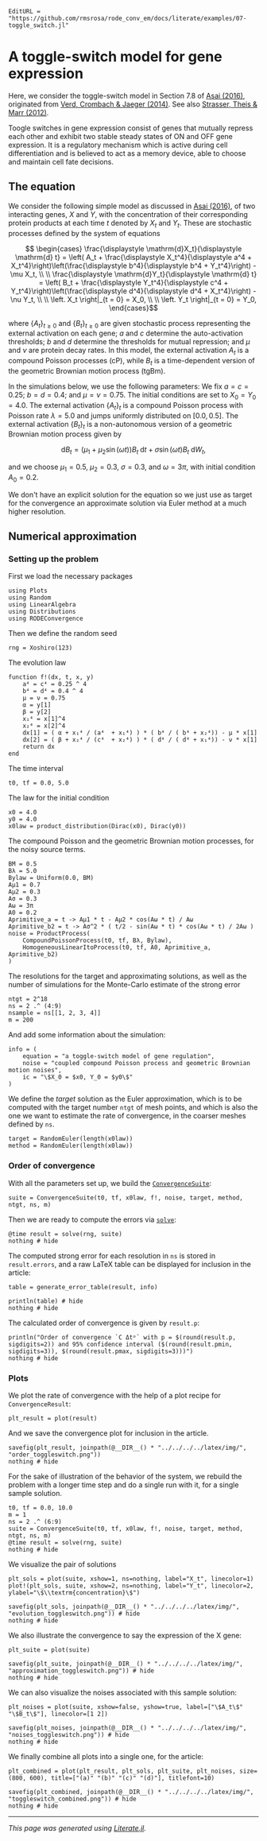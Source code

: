 ```@meta
EditURL = "https://github.com/rmsrosa/rode_conv_em/docs/literate/examples/07-toggle_switch.jl"
```

# A toggle-switch model for gene expression

Here, we consider the toggle-switch model in Section 7.8 of [Asai (2016)](https://publikationen.ub.uni-frankfurt.de/frontdoor/index/index/docId/40146), originated from [Verd, Crombach & Jaeger (2014)](https://doi.org/10.1186/1752-0509-8-43). See also [Strasser, Theis & Marr (2012)](https://doi.org/10.1016/j.bpj.2011.11.4000).

Toogle switches in gene expression consist of genes that mutually repress each other and exhibit two stable steady states of ON and OFF gene expression. It is a regulatory mechanism which is active during cell differentiation and is believed to act as a memory device, able to choose and maintain cell fate decisions.

## The equation

We consider the following simple model as discussed in [Asai (2016)](https://publikationen.ub.uni-frankfurt.de/frontdoor/index/index/docId/40146), of two interacting genes, $X$ and $Y$, with the concentration of their corresponding protein products at each time $t$ denoted by $X_t$ and $Y_t$. These are stochastic processes defined by the system of equations
```math
  \begin{cases}
  \frac{\displaystyle \mathrm{d}X_t}{\displaystyle \mathrm{d} t} = \left( A_t + \frac{\displaystyle X_t^4}{\displaystyle a^4 + X_t^4}\right)\left(\frac{\displaystyle b^4}{\displaystyle b^4 + Y_t^4}\right) - \mu X_t, \\ \\
  \frac{\displaystyle \mathrm{d}Y_t}{\displaystyle \mathrm{d} t} = \left( B_t + \frac{\displaystyle Y_t^4}{\displaystyle c^4 + Y_t^4}\right)\left(\frac{\displaystyle d^4}{\displaystyle d^4 + X_t^4}\right) - \nu Y_t, \\ \\
  \left. X_t \right|_{t = 0} = X_0, \\ \\
  \left. Y_t \right|_{t = 0} = Y_0,
  \end{cases}
```

where $\{A_t\}_{t\geq 0}$ and $\{B_t\}_{t\geq 0}$ are given stochastic process representing the external activation on each gene; $a$ and $c$ determine the auto-activation thresholds; $b$ and $d$ determine the thresholds for mutual repression; and $\mu$ and $\nu$ are protein decay rates. In this model, the external activation $A_t$ is a compound Poisson processes (cP), while $B_t$ is a time-dependent version of the geometric Brownian motion process (tgBm).

In the simulations below, we use the following parameters: We fix $a = c = 0.25$; $b = d = 0.4$; and $\mu = \nu = 0.75$. The initial conditions are set to $X_0 = Y_0 = 4.0$. The external activation $\{A_t\}_t$ is a compound Poisson process with Poisson rate $\lambda = 5.0$ and jumps uniformly distributed on $[0.0, 0.5]$. The external activation $\{B_t\}_t$ is a non-autonomous version of a geometric Brownian motion process given by
```math
  \mathrm{d}B_t = (\mu_1 + \mu_2\sin(\omega t))B_t\;\mathrm{d}t + \sigma\sin(\omega t)B_t\;\mathrm{d}W_t,
```
and we choose $\mu_1 = 0.5,$ $\mu_2 = 0.3,$ $\sigma = 0.3,$ and $\omega=3\pi,$ with initial condition $A_0 = 0.2.$

We don't have an explicit solution for the equation so we just use as target for the convergence an approximate solution via Euler method at a much higher resolution.


## Numerical approximation

### Setting up the problem

First we load the necessary packages

````@example 07-toggle_switch
using Plots
using Random
using LinearAlgebra
using Distributions
using RODEConvergence
````

Then we define the random seed

````@example 07-toggle_switch
rng = Xoshiro(123)
````

The evolution law

````@example 07-toggle_switch
function f!(dx, t, x, y)
    a⁴ = c⁴ = 0.25 ^ 4
    b⁴ = d⁴ = 0.4 ^ 4
    μ = ν = 0.75
    α = y[1]
    β = y[2]
    x₁⁴ = x[1]^4
    x₂⁴ = x[2]^4
    dx[1] = ( α + x₁⁴ / (a⁴  + x₁⁴) ) * ( b⁴ / ( b⁴ + x₂⁴)) - μ * x[1]
    dx[2] = ( β + x₂⁴ / (c⁴  + x₂⁴) ) * ( d⁴ / ( d⁴ + x₁⁴)) - ν * x[1]
    return dx
end
````

The time interval

````@example 07-toggle_switch
t0, tf = 0.0, 5.0
````

The law for the initial condition

````@example 07-toggle_switch
x0 = 4.0
y0 = 4.0
x0law = product_distribution(Dirac(x0), Dirac(y0))
````

The compound Poisson and the geometric Brownian motion processes, for the noisy source terms.

````@example 07-toggle_switch
BM = 0.5
Bλ = 5.0
Bylaw = Uniform(0.0, BM)
Aμ1 = 0.7
Aμ2 = 0.3
Aσ = 0.3
Aω = 3π
A0 = 0.2
Aprimitive_a = t -> Aμ1 * t - Aμ2 * cos(Aω * t) / Aω
Aprimitive_b2 = t -> Aσ^2 * ( t/2 - sin(Aω * t) * cos(Aω * t) / 2Aω )
noise = ProductProcess(
    CompoundPoissonProcess(t0, tf, Bλ, Bylaw),
    HomogeneousLinearItoProcess(t0, tf, A0, Aprimitive_a, Aprimitive_b2)
)
````

The resolutions for the target and approximating solutions, as well as the number of simulations for the Monte-Carlo estimate of the strong error

````@example 07-toggle_switch
ntgt = 2^18
ns = 2 .^ (4:9)
nsample = ns[[1, 2, 3, 4]]
m = 200
````

And add some information about the simulation:

````@example 07-toggle_switch
info = (
    equation = "a toggle-switch model of gene regulation",
    noise = "coupled compound Poisson process and geometric Brownian motion noises",
    ic = "\$X_0 = $x0, Y_0 = $y0\$"
)
````

We define the *target* solution as the Euler approximation, which is to be computed with the target number `ntgt` of mesh points, and which is also the one we want to estimate the rate of convergence, in the coarser meshes defined by `ns`.

````@example 07-toggle_switch
target = RandomEuler(length(x0law))
method = RandomEuler(length(x0law))
````

### Order of convergence

With all the parameters set up, we build the [`ConvergenceSuite`](@ref):

````@example 07-toggle_switch
suite = ConvergenceSuite(t0, tf, x0law, f!, noise, target, method, ntgt, ns, m)
````

Then we are ready to compute the errors via [`solve`](@ref):

````@example 07-toggle_switch
@time result = solve(rng, suite)
nothing # hide
````

The computed strong error for each resolution in `ns` is stored in `result.errors`, and a raw LaTeX table can be displayed for inclusion in the article:

````@example 07-toggle_switch
table = generate_error_table(result, info)

println(table) # hide
nothing # hide
````

The calculated order of convergence is given by `result.p`:

````@example 07-toggle_switch
println("Order of convergence `C Δtᵖ` with p = $(round(result.p, sigdigits=2)) and 95% confidence interval ($(round(result.pmin, sigdigits=3)), $(round(result.pmax, sigdigits=3)))")
nothing # hide
````

### Plots

We plot the rate of convergence with the help of a plot recipe for `ConvergenceResult`:

````@example 07-toggle_switch
plt_result = plot(result)
````

And we save the convergence plot for inclusion in the article.

````@example 07-toggle_switch
savefig(plt_result, joinpath(@__DIR__() * "../../../../latex/img/", "order_toggleswitch.png"))
nothing # hide
````

For the sake of illustration of the behavior of the system, we rebuild the problem with a longer time step and do a single run with it, for a single sample solution.

````@example 07-toggle_switch
t0, tf = 0.0, 10.0
m = 1
ns = 2 .^ (6:9)
suite = ConvergenceSuite(t0, tf, x0law, f!, noise, target, method, ntgt, ns, m)
@time result = solve(rng, suite)
nothing # hide
````

We visualize the pair of solutions

````@example 07-toggle_switch
plt_sols = plot(suite, xshow=1, ns=nothing, label="X_t", linecolor=1)
plot!(plt_sols, suite, xshow=2, ns=nothing, label="Y_t", linecolor=2, ylabel="\$\\textrm{concentration}\$")
````

````@example 07-toggle_switch
savefig(plt_sols, joinpath(@__DIR__() * "../../../../latex/img/", "evolution_toggleswitch.png")) # hide
nothing # hide
````

We also illustrate the convergence to say the expression of the X gene:

````@example 07-toggle_switch
plt_suite = plot(suite)
````

````@example 07-toggle_switch
savefig(plt_suite, joinpath(@__DIR__() * "../../../../latex/img/", "approximation_toggleswitch.png")) # hide
nothing # hide
````

We can also visualize the noises associated with this sample solution:

````@example 07-toggle_switch
plt_noises = plot(suite, xshow=false, yshow=true, label=["\$A_t\$" "\$B_t\$"], linecolor=[1 2])
````

````@example 07-toggle_switch
savefig(plt_noises, joinpath(@__DIR__() * "../../../../latex/img/", "noises_toggleswitch.png")) # hide
nothing # hide
````

We finally combine all plots into a single one, for the article:

````@example 07-toggle_switch
plt_combined = plot(plt_result, plt_sols, plt_suite, plt_noises, size=(800, 600), title=["(a)" "(b)" "(c)" "(d)"], titlefont=10)
````

````@example 07-toggle_switch
savefig(plt_combined, joinpath(@__DIR__() * "../../../../latex/img/", "toggleswitch_combined.png")) # hide
nothing # hide
````

---

*This page was generated using [Literate.jl](https://github.com/fredrikekre/Literate.jl).*

